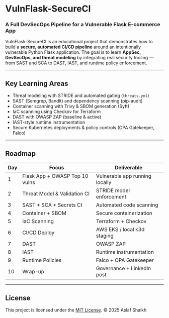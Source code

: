 # VulnFlask-SecureCI
### A Full DevSecOps Pipeline for a Vulnerable Flask E-commerce App

VulnFlask-SecureCI is an educational project that demonstrates how to build a **secure, automated CI/CD pipeline** around an intentionally vulnerable Python Flask application.
The goal is to learn **AppSec, DevSecOps, and threat modeling** by integrating real security tooling — from SAST and SCA to DAST, IAST, and runtime policy enforcement.

---

## Key Learning Areas
- Threat modeling with STRIDE and automated gating (`threats.yml`)
- SAST (Semgrep, Bandit) and dependency scanning (pip-audit)
- Container scanning with Trivy & SBOM generation (Syft)
- IaC scanning using Checkov for Terraform
- DAST with OWASP ZAP (baseline & active)
- IAST-style runtime instrumentation
- Secure Kubernetes deployments & policy controls (OPA Gatekeeper, Falco)

---

## Roadmap
| Day | Focus | Deliverable |
|-----|--------|-------------|
| 1 | Flask App + OWASP Top 10 vulns | Vulnerable app running locally |
| 2 | Threat Model & Validation CI | STRIDE model enforcement |
| 3 | SAST + SCA + Secrets CI | Automated code scanning |
| 4 | Container + SBOM | Secure containerization |
| 5 | IaC Scanning | Terraform + Checkov |
| 6 | CI/CD Deploy | AWS EKS / local k3d staging |
| 7 | DAST | OWASP ZAP |
| 8 | IAST | Runtime instrumentation |
| 9 | Runtime Policies | Falco + OPA Gatekeeper |
| 10 | Wrap-up | Governance + LinkedIn post |

---

## License
This project is licensed under the [MIT License](https://opensource.org/licenses/MIT).
© 2025 Aslaf Shaikh
